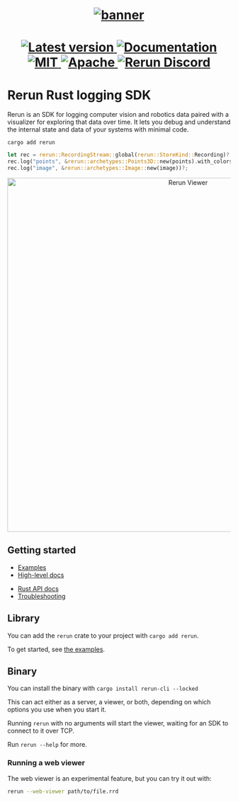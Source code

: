 <h1 align="center">
  <a href="https://www.rerun.io/">
    <img alt="banner" src="https://user-images.githubusercontent.com/1148717/218142418-1d320929-6b7a-486e-8277-fbeef2432529.png">
  </a>
</h1>

<h1 align="center">
  <a href="https://crates.io/crates/rerun">                             <img alt="Latest version" src="https://img.shields.io/crates/v/rerun.svg">                               </a>
  <a href="https://docs.rs/rerun">                                      <img alt="Documentation"  src="https://docs.rs/rerun/badge.svg">                                         </a>
  <a href="https://github.com/rerun-io/rerun/blob/main/LICENSE-MIT">    <img alt="MIT"            src="https://img.shields.io/badge/license-MIT-blue.svg">                        </a>
  <a href="https://github.com/rerun-io/rerun/blob/main/LICENSE-APACHE"> <img alt="Apache"         src="https://img.shields.io/badge/license-Apache-blue.svg">                     </a>
  <a href="https://discord.gg/Gcm8BbTaAj">                              <img alt="Rerun Discord"  src="https://img.shields.io/discord/1062300748202921994?label=Rerun%20Discord"> </a>
</h1>

# Rerun Rust logging SDK
Rerun is an SDK for logging computer vision and robotics data paired with a visualizer for exploring that data over time. It lets you debug and understand the internal state and data of your systems with minimal code.

```shell
cargo add rerun
````

```rust
let rec = rerun::RecordingStream::global(rerun::StoreKind::Recording)?;
rec.log("points", &rerun::archetypes::Points3D::new(points).with_colors(colors))?;
rec.log("image", &rerun::archetypes::Image::new(image))?;
```

<p align="center">
  <img width="800" alt="Rerun Viewer" src="https://user-images.githubusercontent.com/1148717/218763490-f6261ecd-e19e-4520-9b25-446ce1ee6328.png">
</p>

## Getting started
- [Examples](https://github.com/rerun-io/rerun/tree/latest/examples/rust)
- [High-level docs](http://rerun.io/docs)
<!-- TODO(#8165): docs.rs/rerun is broken right now -->
<!-- - [Rust API docs](https://docs.rs/rerun/) -->
- [Rust API docs](https://ref.rerun.io/docs/rust/stable/rerun/)
- [Troubleshooting](https://www.rerun.io/docs/getting-started/troubleshooting)

## Library
You can add the `rerun` crate to your project with `cargo add rerun`.

To get started, see [the examples](https://github.com/rerun-io/rerun/tree/latest/examples/rust).

## Binary
You can install the binary with `cargo install rerun-cli --locked`

This can act either as a server, a viewer, or both, depending on which options you use when you start it.

Running `rerun` with no arguments will start the viewer, waiting for an SDK to connect to it over TCP.

Run `rerun --help` for more.


### Running a web viewer
The web viewer is an experimental feature, but you can try it out with:

```sh
rerun --web-viewer path/to/file.rrd
```
